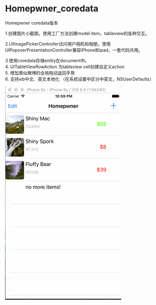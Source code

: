# Homepwner_coredata
Homepwner coredata版本

1.创建图片小截图，使用工厂方法创建model item，tableview的各种交互。

2.UIImagePickerController访问用户相机和相册。使用UIPopoverPresentationController兼容iPhone和ipad，一套代码共用。

3.使用coredata存储entity在document中。    
4. UITableViewRowAction 为tableview cell创建自定义action     
5.  增加类似微博的全局拖动返回手势    
6.  支持xib中文、英文本地化 （在系统设置中区分中英文，NSUserDefaults）




![](https://github.com/sidetlw/Homepwner/blob/master/shot/shotphone.gif)
